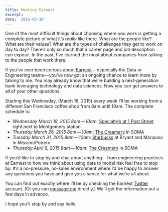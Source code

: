 ```yaml
---
title: Meeting Earnest
excerpt:
date: '2015-03-10'
---
```


One of the most difficult things about choosing where you work is getting a complete
picture of what it‘s *really* like there. What are the people like? What are their values? What are the types of challenges they get to work on day to day? There’s only so much that a career page and job description can expose. In the past, I’ve learned the most about companies from talking to the people that work there.

If you’ve ever been curious about [Earnest](https://www.meetearnest.com/) — especially the Data or Engineering teams — you’ve now got an ongoing chance to learn more by talking to me. You may already know that we’re building a next-generation bank leveraging technology and data sciences. Now you can get answers to all of your other questions.

Starting this Wednesday, (March 18, 2015) every week I’ll be working from a different San Francisco coffee shop from 8am until 10am. The complete schedule is:

* *Wednesday March 18, 2015 8am — 10am*: [Specialty’s at 1 Post Street](http://www.specialtys.com/Location.aspx?Store=SF03) right next to Montgomery station
* *Thursday March 26, 2015 8am — 10am*: [The Creamery](http://www.yelp.com/biz/the-creamery-san-francisco-3) in SOMA
* *Tuesday March 31, 2015 8am — 10am*: [Starbucks](https://www.google.com/maps/place/Starbucks/@37.762882,-122.410483,15z/data=!4m2!3m1!1s0x0:0xf9def5f43897ba31) at Bryant and Mariposa in Mission/Potrero
* *Thursday April 9, 2015 8am — 10am*: [The Creamery](http://www.yelp.com/biz/the-creamery-san-francisco-3) in SOMA

If you’d like to stop by and chat about anything — from engineering practices at Earnest to how we think about using data to model risk feel free to stop by. It’s a no-pressure, no-sales environment where I’d be happy to answer any questions you have and give you a sense for what we’re all about.

You can find out exactly where I’ll be by checking the Earnest [Twitter](https://twitter.com/meetearnest) account.
(Or you can [message me](https://twitter.com/bromanko) directly.) We’ll get the information out a few days in advance.

I hope you’ll stop by and say hello.
